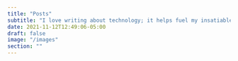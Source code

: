 ```yaml
---
title: "Posts"
subtitle: "I love writing about technology; it helps fuel my insatiable desire to keep learning."
date: 2021-11-12T12:49:06-05:00
draft: false
image: "/images"
section: ""
---
```


